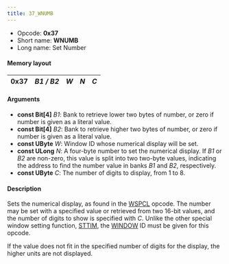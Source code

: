 ```yaml
---
title: 37_WNUMB
---
```


-   Opcode: **0x37**
-   Short name: **WNUMB**
-   Long name: Set Number

#### Memory layout

| 0x37 | *B1 / B2* | *W* | *N* | *C* |
|------|-----------|-----|-----|-----|

#### Arguments

-   **const Bit\[4\]** *B1*: Bank to retrieve lower two bytes of number, or zero if number is given as a literal value.
-   **const Bit\[4\]** *B2*: Bank to retrieve higher two bytes of number, or zero if number is given as a literal value.
-   **const UByte** *W*: Window ID whose numerical display will be set.
-   **const ULong** *N*: A four-byte number to set the numerical display. If *B1* or *B2* are non-zero, this value is split into two two-byte values, indicating the address to find the number value in banks *B1* and *B2*, respectively.
-   **const UByte** *C*: The number of digits to display, from 1 to 8.

#### Description

Sets the numerical display, as found in the [WSPCL](36_WSPCL.md) opcode. The number may be set with a specified value or retrieved from two 16-bit values, and the number of digits to show is specified with *C*. Unlike the other special window setting function, [STTIM](38_STTIM.md), the [WINDOW](50_WINDOW.md) ID must be given for this opcode.

If the value does not fit in the specified number of digits for the display, the higher units are not displayed.
